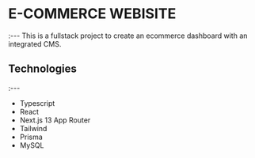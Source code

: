 # E-COMMERCE WEBISITE
:---
This is a fullstack project to create an ecommerce dashboard with an integrated CMS.
## Technologies
:---
* Typescript
* React
* Next.js 13 App Router
* Tailwind
* Prisma
* MySQL